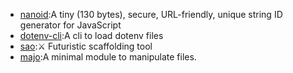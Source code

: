 * [nanoid](https://github.com/ai/nanoid):A tiny (130 bytes), secure, URL-friendly, unique string ID generator for JavaScript
* [dotenv-cli](https://github.com/entropitor/dotenv-cli):A cli to load dotenv files
* [sao](https://github.com/saojs/sao):⚔ Futuristic scaffolding tool
* [majo](https://github.com/egoist/majo):A minimal module to manipulate files.
